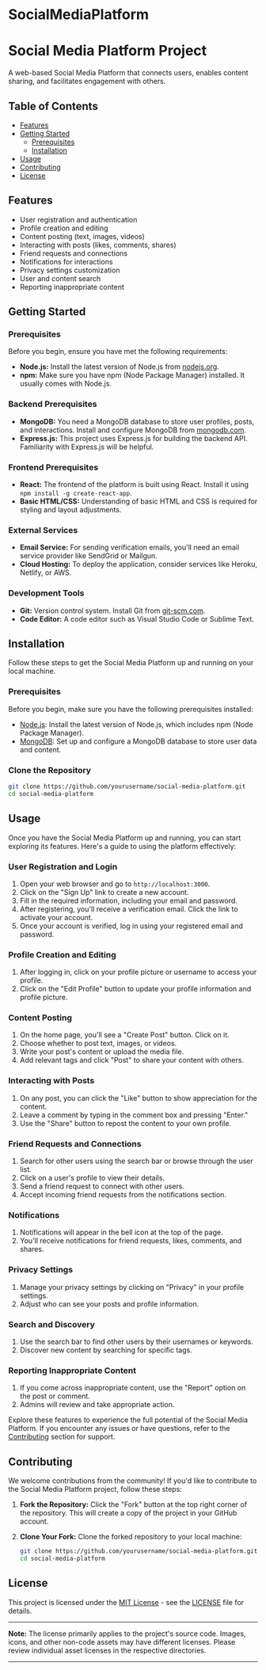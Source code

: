 # SocialMediaPlatform
# Social Media Platform Project

A web-based Social Media Platform that connects users, enables content sharing, and facilitates engagement with others.

## Table of Contents
- [Features](#features)
- [Getting Started](#getting-started)
  - [Prerequisites](#prerequisites)
  - [Installation](#installation)
- [Usage](#usage)
- [Contributing](#contributing)
- [License](#license)

## Features
- User registration and authentication
- Profile creation and editing
- Content posting (text, images, videos)
- Interacting with posts (likes, comments, shares)
- Friend requests and connections
- Notifications for interactions
- Privacy settings customization
- User and content search
- Reporting inappropriate content

## Getting Started
### Prerequisites


Before you begin, ensure you have met the following requirements:

- **Node.js:** Install the latest version of Node.js from [nodejs.org](https://nodejs.org/).
- **npm:** Make sure you have npm (Node Package Manager) installed. It usually comes with Node.js.

### Backend Prerequisites
- **MongoDB:** You need a MongoDB database to store user profiles, posts, and interactions. Install and configure MongoDB from [mongodb.com](https://www.mongodb.com/).
- **Express.js:** This project uses Express.js for building the backend API. Familiarity with Express.js will be helpful.

### Frontend Prerequisites
- **React:** The frontend of the platform is built using React. Install it using `npm install -g create-react-app`.
- **Basic HTML/CSS:** Understanding of basic HTML and CSS is required for styling and layout adjustments.

### External Services
- **Email Service:** For sending verification emails, you'll need an email service provider like SendGrid or Mailgun.
- **Cloud Hosting:** To deploy the application, consider services like Heroku, Netlify, or AWS.

### Development Tools
- **Git:** Version control system. Install Git from [git-scm.com](https://git-scm.com/).
- **Code Editor:** A code editor such as Visual Studio Code or Sublime Text.



## Installation

Follow these steps to get the Social Media Platform up and running on your local machine.

### Prerequisites

Before you begin, make sure you have the following prerequisites installed:

- [Node.js](https://nodejs.org/): Install the latest version of Node.js, which includes npm (Node Package Manager).
- [MongoDB](https://www.mongodb.com/): Set up and configure a MongoDB database to store user data and content.

### Clone the Repository

```sh
git clone https://github.com/yourusername/social-media-platform.git
cd social-media-platform
```





## Usage

Once you have the Social Media Platform up and running, you can start exploring its features. Here's a guide to using the platform effectively:

### User Registration and Login

1. Open your web browser and go to `http://localhost:3000`.
2. Click on the "Sign Up" link to create a new account.
3. Fill in the required information, including your email and password.
4. After registering, you'll receive a verification email. Click the link to activate your account.
5. Once your account is verified, log in using your registered email and password.

### Profile Creation and Editing

1. After logging in, click on your profile picture or username to access your profile.
2. Click on the "Edit Profile" button to update your profile information and profile picture.

### Content Posting

1. On the home page, you'll see a "Create Post" button. Click on it.
2. Choose whether to post text, images, or videos.
3. Write your post's content or upload the media file.
4. Add relevant tags and click "Post" to share your content with others.

### Interacting with Posts

1. On any post, you can click the "Like" button to show appreciation for the content.
2. Leave a comment by typing in the comment box and pressing "Enter."
3. Use the "Share" button to repost the content to your own profile.

### Friend Requests and Connections

1. Search for other users using the search bar or browse through the user list.
2. Click on a user's profile to view their details.
3. Send a friend request to connect with other users.
4. Accept incoming friend requests from the notifications section.

### Notifications

1. Notifications will appear in the bell icon at the top of the page.
2. You'll receive notifications for friend requests, likes, comments, and shares.

### Privacy Settings

1. Manage your privacy settings by clicking on "Privacy" in your profile settings.
2. Adjust who can see your posts and profile information.

### Search and Discovery

1. Use the search bar to find other users by their usernames or keywords.
2. Discover new content by searching for specific tags.

### Reporting Inappropriate Content

1. If you come across inappropriate content, use the "Report" option on the post or comment.
2. Admins will review and take appropriate action.

Explore these features to experience the full potential of the Social Media Platform. If you encounter any issues or have questions, refer to the [Contributing](#contributing) section for support.



## Contributing

We welcome contributions from the community! If you'd like to contribute to the Social Media Platform project, follow these steps:

1. **Fork the Repository:**
   Click the "Fork" button at the top right corner of the repository. This will create a copy of the project in your GitHub account.

2. **Clone Your Fork:**
   Clone the forked repository to your local machine:
   ```sh
   git clone https://github.com/yourusername/social-media-platform.git
   cd social-media-platform
   ```



## License

This project is licensed under the [MIT License](https://opensource.org/licenses/MIT) - see the [LICENSE](LICENSE) file for details.

---

**Note:** The license primarily applies to the project's source code. Images, icons, and other non-code assets may have different licenses. Please review individual asset licenses in the respective directories.



---
